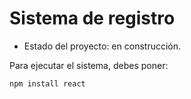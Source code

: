 <h1> Sistema de registro </h1>

- Estado del proyecto: en construcción. 

Para ejecutar el sistema, debes poner: 

 ``` npm install react ```  

